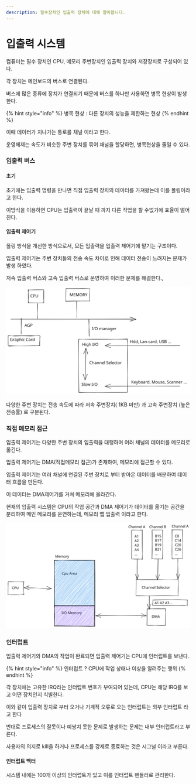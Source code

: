 ```yaml
---
description: 필수장치인 입출력 장치에 대해 알아봅니다.
---
```


# 입출력 시스템

컴퓨터는 필수 장치인 CPU, 메모리 주변장치인 입출력 장치와 저장장치로 구성되어 있다.

각 장치는 메인보드의 버스로 연결된다.

버스에 많은 종류에 장치가 연결되기 때문에 버스를 하나만 사용하면 병목 현상이 발생한다.

{% hint style="info" %}
병목 현상 : 다른 장치의 성능을 제한하는 현상
{% endhint %}

이때 데이터가 지나가는 통로를 채널 이라고 한다.

운영체제는 속도가 비슷한 주변 장치를 묶어 채널을 할당하면, 병목현상을 줄일 수 있다.



### 입출력 버스

#### 초기

초기에는 입출력 명령을 만나면 직접 입출력 장치의 데이터를 가져왔는데 이를 폴링이라고 한다.

이방식을 이용하면 CPU는 입출력이 끝날 때 까지 다른 작업을 할 수없기에 효율이 떨어진다.



#### 입출력 제어기

폴링 방식을 개선한 방식으로서, 모든 입출력을 입출력 제어기에 맡기는 구조이다.



입출력 제어기는 주변 장치들의 전송 속도 차이로 인해 데이터 전송이 느려지는 문제가 발생 하였다.

저속 입출력 버스와 고속 입출력 버스로 운영하여 이러한 문제를 해결한다.,

<img src="../../.gitbook/assets/file.drawing (1) (1).svg" alt="" class="gitbook-drawing">

다양한 주변 장치는 전송 속도에 따라 저속 주변장치( 1KB 미만) 과 고속 주변장치 (높은 전송률) 로 구분된다.



### 직접 메모리 접근

입출력 제어기는 다양한 주변 장치의 입출력을 대행하며 여러 채널의 데이터를 메모리로 옮긴다.

입출력 제어기는 DMA(직접메모리 접근)가 존재하여, 메모리에 접근할 수 있다.

입출력 제어기는 여러 채널에 연결된 주변 장치로 부터 받아온 데이터를 배분하여 데이터 흐름을 만든다.

이 데이터는 DMA제어기를 거쳐 메모리에 올라간다.

현재의 입출력 시스템은 CPU의 작업 공간과 DMA 제어기가 데이터를 옮기는 공간을 분리하여 메인 메모리를 운연하는데, 메모리 맵 입출력 이라고 한다.

<img src="../../.gitbook/assets/file.drawing (1) (9).svg" alt="" class="gitbook-drawing">

### 인터럽트

입출력 제어기와 DMA의 작업이 완료되면 입출력 제어기는 CPU에 인터럽트를 보낸다.

{% hint style="info" %}
인터럽트 ? CPU에 작업 상태나 이상을 알려주는 행위
{% endhint %}

각 장치에는 고유한 IRQ라는 인터럽트 번호가 부여되어 있는데, CPU는 해당 IRQ를 보고 어떤 장치인지 식별한다.

이와 같이 입출력 장치로 부터 오거나 기계적 오류로 오는 인터럽트는 외부 인터럽트 라고 한다

반대로 프로세스의 잘못이나 예쌍치 못한 문제로 발생하는 문제는 내부 인터럽트라고 부른다.

사용자의 의지로 kill을 하거나 프로세스를 강제로 종료하는 것은 시그널 이라고 부른다.

#### 인터럽트 백터

시스템 내에는 100개 이상의 인터럽트가 있고 이를 인터럽트 핸들러로 관리한다.

